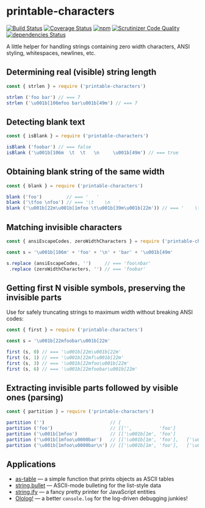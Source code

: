 # printable-characters

[![Build Status](https://travis-ci.org/xpl/printable-characters.svg?branch=master)](https://travis-ci.org/xpl/printable-characters) [![Coverage Status](https://coveralls.io/repos/github/xpl/printable-characters/badge.svg)](https://coveralls.io/github/xpl/printable-characters) [![npm](https://img.shields.io/npm/v/printable-characters.svg)](https://npmjs.com/package/printable-characters) [![Scrutinizer Code Quality](https://img.shields.io/scrutinizer/g/xpl/printable-characters.svg)](https://scrutinizer-ci.com/g/xpl/printable-characters/?branch=master) [![dependencies Status](https://david-dm.org/xpl/printable-characters/status.svg)](https://david-dm.org/xpl/printable-characters)

A little helper for handling strings containing zero width characters, ANSI styling, whitespaces, newlines, etc.

## Determining real (visible) string length

```javascript
const { strlen } = require ('printable-characters')

strlen ('foo bar') // === 7
strlen ('\u001b[106mfoo bar\u001b[49m') // === 7
```

## Detecting blank text

```javascript
const { isBlank } = require ('printable-characters')

isBlank ('foobar') // === false
isBlank ('\u001b[106m  \t  \t   \n     \u001b[49m') // === true
```

## Obtaining blank string of the same width

```javascript
const { blank } = require ('printable-characters')

blank ('foo')         // === '   '
blank ('\tfoo \nfoo') // === '\t    \n   '
blank ('\u001b[22m\u001b[1mfoo \t\u001b[39m\u001b[22m')) // === '    \t'
```

## Matching invisible characters

```javascript
const { ansiEscapeCodes, zeroWidthCharacters } = require ('printable-characters')

const s = '\u001b[106m' + 'foo' + '\n' + 'bar' + '\u001b[49m'

s.replace (ansiEscapeCodes, '')     // === 'foo\nbar'
 .replace (zeroWidthCharacters, '') // === 'foobar'
```

## Getting first N visible symbols, preserving the invisible parts

Use for safely truncating strings to maximum width without breaking ANSI codes:

```javascript
const { first } = require ('printable-characters')

const s = '\u001b[22mfoobar\u001b[22m'

first (s, 0) // === '\u001b[22m\u001b[22m'
first (s, 1) // === '\u001b[22mf\u001b[22m'
first (s, 3) // === '\u001b[22mfoo\u001b[22m'
first (s, 6) // === '\u001b[22mfoobar\u001b[22m'
```

## Extracting invisible parts followed by visible ones (parsing)

```javascript
const { partition } = require ('printable-characters')

partition ('')                        // [                                                     ])
partition ('foo')                     // [['',          'foo']                                 ])
partition ('\u001b[1mfoo')            // [['\u001b[1m', 'foo']                                 ])
partition ('\u001b[1mfoo\u0000bar')   // [['\u001b[1m', 'foo'],   ['\u0000', 'bar']            ])
partition ('\u001b[1mfoo\u0000bar\n') // [['\u001b[1m', 'foo'],   ['\u0000', 'bar'], ['\n', '']])
```

## Applications

- [as-table](https://github.com/xpl/as-table) — a simple function that prints objects as ASCII tables
- [string.bullet](https://github.com/xpl/string.bullet) — ASCII-mode bulleting for the list-style data
- [string.ify](https://github.com/xpl/string.ify) — a fancy pretty printer for JavaScript entities
- [Ololog!](https://github.com/xpl/ololog) — a better `console.log` for the log-driven debugging junkies!
